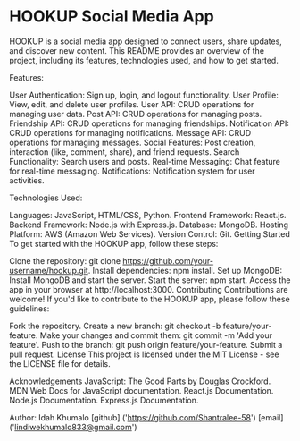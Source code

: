 # HOOKUP Social Media App

HOOKUP is a social media app designed to connect users, share updates, and discover new content. This README provides an overview of the project, including its features, technologies used, and how to get started.

Features:

User Authentication: Sign up, login, and logout functionality.
User Profile: View, edit, and delete user profiles.
User API: CRUD operations for managing user data.
Post API: CRUD operations for managing posts.
Friendship API: CRUD operations for managing friendships.
Notification API: CRUD operations for managing notifications.
Message API: CRUD operations for managing messages.
Social Features: Post creation, interaction (like, comment, share), and friend requests.
Search Functionality: Search users and posts.
Real-time Messaging: Chat feature for real-time messaging.
Notifications: Notification system for user activities.

Technologies Used:

Languages: JavaScript, HTML/CSS, Python.
Frontend Framework: React.js.
Backend Framework: Node.js with Express.js.
Database: MongoDB.
Hosting Platform: AWS (Amazon Web Services).
Version Control: Git.
Getting Started
To get started with the HOOKUP app, follow these steps:

Clone the repository: git clone https://github.com/your-username/hookup.git.
Install dependencies: npm install.
Set up MongoDB: Install MongoDB and start the server.
Start the server: npm start.
Access the app in your browser at http://localhost:3000.
Contributing
Contributions are welcome! If you'd like to contribute to the HOOKUP app, please follow these guidelines:

Fork the repository.
Create a new branch: git checkout -b feature/your-feature.
Make your changes and commit them: git commit -m 'Add your feature'.
Push to the branch: git push origin feature/your-feature.
Submit a pull request.
License
This project is licensed under the MIT License - see the LICENSE file for details.

Acknowledgements
JavaScript: The Good Parts by Douglas Crockford.
MDN Web Docs for JavaScript documentation.
React.js Documentation.
Node.js Documentation.
Express.js Documentation.

Author:
Idah Khumalo [github] ('https://github.com/Shantralee-58') [email] ('lindiwekhumalo833@gmail.com')
